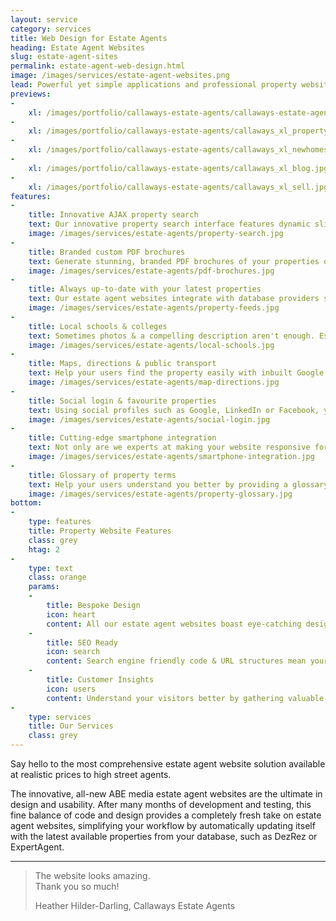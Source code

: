 ```yaml
---
layout: service
category: services
title: Web Design for Estate Agents
heading: Estate Agent Websites
slug: estate-agent-sites
permalink: estate-agent-web-design.html
image: /images/services/estate-agent-websites.png
lead: Powerful yet simple applications and professional property websites for estate & letting agents, offering the best in user-experience, whilst automating the task of selling property online.
previews:
-
    xl: /images/portfolio/callaways-estate-agents/callaways-estate-agents-homepage_xl.jpg
-
    xl: /images/portfolio/callaways-estate-agents/callaways_xl_property.jpg
-
    xl: /images/portfolio/callaways-estate-agents/callaways_xl_newhomes.jpg
-
    xl: /images/portfolio/callaways-estate-agents/callaways_xl_blog.jpg
-
    xl: /images/portfolio/callaways-estate-agents/callaways_xl_sell.jpg
features:
-
    title: Innovative AJAX property search
    text: Our innovative property search interface features dynamic sliders & instant property search results and is easily accessible from all pages of the site. This means it's not only child's play to use, but the search results update as the user selects their property preferences, thus showing them properties they might not otherwise have seen.
    image: /images/services/estate-agents/property-search.jpg
-
    title: Branded custom PDF brochures
    text: Generate stunning, branded PDF brochures of your properties on-the-fly, customisable by the users, who select data they would like included (such as photos, floor plans, EPCs etc.) and create the brochure with one click, thus saving paper and ink and contributing towards saving the environment.
    image: /images/services/estate-agents/pdf-brochures.jpg
-
    title: Always up-to-date with your latest properties
    text: Our estate agent websites integrate with database providers such as DezRez and are therefore always up-to-date with your latest properties without having to be entered in multiple places.<br> Use a different provider than DezRez, or even your own custom database? No problem! We can integrate most systems and don't even charge extra for major providers!
    image: /images/services/estate-agents/property-feeds.jpg
-
    title: Local schools & colleges
    text: Sometimes photos & a compelling description aren't enough. Especially when selling to families, it's important for them to know what kind of education is available in the near vicinity. Forget about spending hours manually compiling data for your properties, our estate agent websites display a map showing your visitors all the local schools & colleges, with links to Ofsted inspection data and exam performance results, all completely hands-free!
    image: /images/services/estate-agents/local-schools.jpg
-
    title: Maps, directions & public transport
    text: Help your users find the property easily with inbuilt Google Maps, featuring directions for driving, cycling and walking, as well as train & bus connections with live departure times. <br>Google Maps also features local amenities, such as restaurants, sports clubs, shops & churches.
    image: /images/services/estate-agents/map-directions.jpg
-
    title: Social login & favourite properties
    text: Using social profiles such as Google, LinkedIn or Facebook, your visitors can sign up and login with just one click which, according to a case study by Janrain.com, has proven to increase registration rates by up to 50%. Potential clients can start adding properties to favourites in seconds, without the hassle of creating and remembering yet another username & password.
    image: /images/services/estate-agents/social-login.jpg
-
    title: Cutting-edge smartphone integration
    text: Not only are we experts at making your website responsive for mobile devices, we also integrate various types of QR codes. These include property specifications QR codes on the listings, allowing users to easily download the information to their phone, and contact QR codes on the contact & team pages, so they can save your company and staff details to their phone without any hassle.
    image: /images/services/estate-agents/smartphone-integration.jpg
-
    title: Glossary of property terms
    text: Help your users understand you better by providing a glossary of property terms, which connects to all other parts of the site, including property listings and blog posts.<br> Property jargon is explained by simply hovering over a word in the copy, making your site more user-friendly, even to first-time buyers and landlords.
    image: /images/services/estate-agents/property-glossary.jpg
bottom:
-
    type: features
    title: Property Website Features
    class: grey
    htag: 2
-
    type: text
    class: orange
    params:
    -
        title: Bespoke Design
        icon: heart
        content: All our estate agent websites boast eye-catching designs built around your brand to represent your business in the best possible way.
    -
        title: SEO Ready
        icon: search
        content: Search engine friendly code & URL structures mean your website already comes optimised for maximum search engine performance.
    -
        title: Customer Insights
        icon: users
        content: Understand your visitors better by gathering valuable insights, thus increasing conversions, turning casual browsers into clients. 
-
    type: services
    title: Our Services
    class: grey
---
```

<p class="lead">Say hello to the most comprehensive estate agent website solution available at realistic prices to high street agents.</p>

The innovative, all-new ABE media estate agent websites are the ultimate in design and usability. After many months of development and testing, this fine balance of code and design provides a completely fresh take on estate agent websites, simplifying your workflow by automatically updating itself with the latest available properties from your database, such as DezRez or ExpertAgent. 

<hr>

<blockquote>
        <p>The website looks amazing. <br> Thank you so much!</p>
        <footer>Heather Hilder-Darling, Callaways Estate Agents</footer>
      </blockquote>